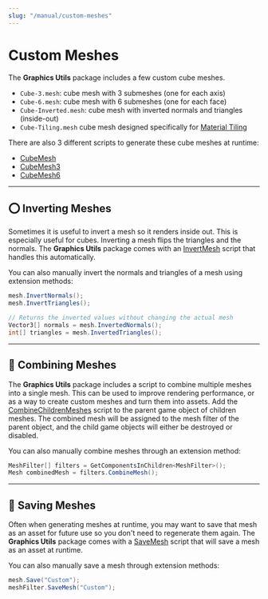 ```yaml
---
slug: "/manual/custom-meshes"
---
```


# Custom Meshes

The **Graphics Utils** package includes a few custom cube meshes.

- `Cube-3.mesh`: cube mesh with 3 submeshes (one for each axis)
- `Cube-6.mesh`: cube mesh with 6 submeshes (one for each face)
- `Cube-Inverted.mesh`: cube mesh with inverted normals and triangles (inside-out)
- `Cube-Tiling.mesh` cube mesh designed specifically for [Material Tiling](/manual/material-tiling)

There are also 3 different scripts to generate these cube meshes at runtime:

- [CubeMesh](/api/Zigurous.Graphics/CubeMesh)
- [CubeMesh3](/api/Zigurous.Graphics/CubeMesh3)
- [CubeMesh6](/api/Zigurous.Graphics/CubeMesh6)

<hr/>

## ⭕ Inverting Meshes

Sometimes it is useful to invert a mesh so it renders inside out. This is especially useful for cubes. Inverting a mesh flips the triangles and the normals. The **Graphics Utils** package comes with an [InvertMesh](/api/Zigurous.Graphics/InvertMesh) script that handles this automatically.

You can also manually invert the normals and triangles of a mesh using extension methods:

```csharp
mesh.InvertNormals();
mesh.InvertTriangles();

// Returns the inverted values without changing the actual mesh
Vector3[] normals = mesh.InvertedNormals();
int[] triangles = mesh.InvertedTriangles();
```

<hr/>

## 🔰 Combining Meshes

The **Graphics Utils** package includes a script to combine multiple meshes into a single mesh. This can be used to improve rendering performance, or as a way to create custom meshes and turn them into assets. Add the [CombineChildrenMeshes](/api/Zigurous.Graphics/CombineChildrenMeshes) script to the parent game object of children meshes. The combined mesh will be assigned to the mesh filter of the parent object, and the child game objects will either be destroyed or disabled.

You can also manually combine meshes through an extension method:

```csharp
MeshFilter[] filters = GetComponentsInChildren<MeshFilter>();
Mesh combinedMesh = filters.CombineMesh();
```

<hr/>

## 💾 Saving Meshes

Often when generating meshes at runtime, you may want to save that mesh as an asset for future use so you don't need to regenerate them again. The **Graphics Utils** package comes with a [SaveMesh](/api/Zigurous.Graphics/SaveMesh) script that will save a mesh as an asset at runtime.

You can also manually save a mesh through extension methods:

```csharp
mesh.Save("Custom");
meshFilter.SaveMesh("Custom");
```
